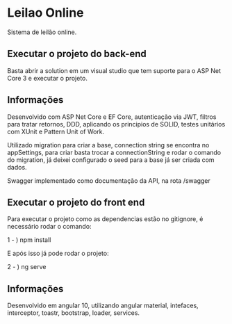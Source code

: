# Leilao Online

Sistema de leilão online.

## Executar o projeto do back-end
Basta abrir a solution em um visual studio que tem suporte para o ASP Net Core 3 e executar o projeto.

## Informações

Desenvolvido com ASP Net Core e EF Core, autenticação via JWT, filtros para tratar retornos, DDD, aplicando os principios de SOLID, testes unitários com XUnit e Pattern Unit of Work.

Utilizado migration para criar a base, connection string se encontra no appSettings, para criar basta trocar a connectionString e rodar o comando do migration, já deixei configurado o seed para a base já ser criada com dados.

Swagger implementado como documentação da API, na rota /swagger

## Executar o projeto do front end
Para executar o projeto como as dependencias estão no gitignore, é necessário rodar o comando:

1 - ) npm install

E após isso já pode rodar o projeto:

2 - ) ng serve

## Informações

Desenvolvido em angular 10, utilizando angular material, intefaces, interceptor, toastr, bootstrap, loader, services.

